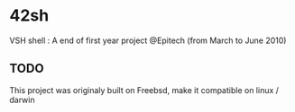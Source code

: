 42sh
====

VSH shell : A end of first year project @Epitech (from March to June 2010)


## TODO
This project was originaly built on Freebsd, make it compatible on linux / darwin
